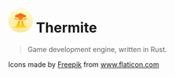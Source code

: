 # <img src="assets/icon.png" width="50" height="50"> Thermite
> Game development engine, written in Rust.


<div>Icons made by <a href="https://www.flaticon.com/authors/freepik" title="Freepik">Freepik</a> from <a href="https://www.flaticon.com/" title="Flaticon">www.flaticon.com</a></div>
